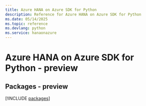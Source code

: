 ```yaml
---
title: Azure HANA on Azure SDK for Python
description: Reference for Azure HANA on Azure SDK for Python
ms.date: 05/14/2025
ms.topic: reference
ms.devlang: python
ms.service: hanaonazure
---
```

# Azure HANA on Azure SDK for Python - preview
## Packages - preview
[!INCLUDE [packages](hana-on-azure-index.md)]